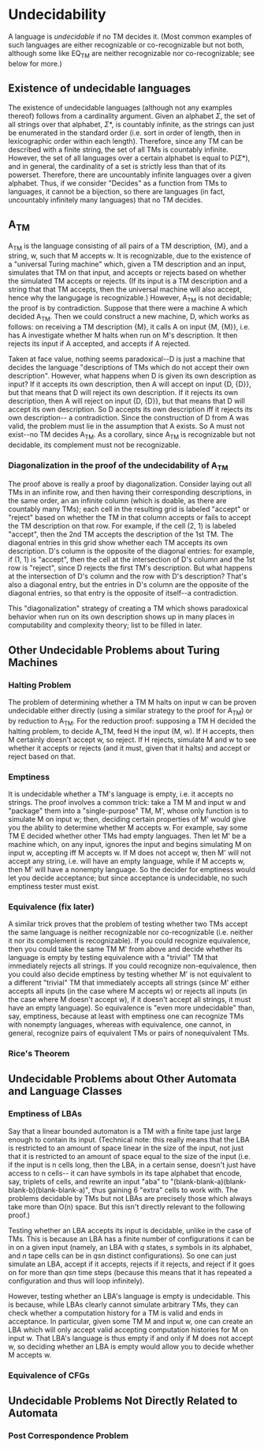 # Undecidability
A language is *undecidable* if no TM decides it. (Most common examples of such languages are either recognizable or co-recognizable but not both, although some like EQ<sub>TM</sub> are neither recognizable nor co-recognizable; see below for more.)

## Existence of undecidable languages
The existence of undecidable languages (although not any examples thereof) follows from a cardinality argument. Given an alphabet $\Sigma$, the set of all strings over that alphabet, $\Sigma *$, is countably infinite, as the strings can just be enumerated in the standard order (i.e. sort in order of length, then in lexicographic order within each length). Therefore, since any TM can be described with a finite string, the set of all TMs is countably infinite. However, the set of all languages over a certain alphabet is equal to P($\Sigma *$), and in general, the cardinality of a set is strictly less than that of its powerset. Therefore, there are uncountably infinite languages over a given alphabet. Thus, if we consider "Decides" as a function from TMs to languages, it cannot be a bijection, so there are languages (in fact, uncountably infinitely many languages) that no TM decides.

## A<sub>TM</sub>
A<sub>TM</sub> is the language consisting of all pairs of a TM description, {M}, and a string, w, such that M accepts w. It is recognizable, due to the existence of a "universal Turing machine" which, given a TM description and an input, simulates that TM on that input, and accepts or rejects based on whether the simulated TM accepts or rejects. (If its input is a TM description and a string that that TM accepts, then the universal machine will also accept, hence why the langugage is recognizable.) However, A<sub>TM</sub> is not decidable; the proof is by contradiction. Suppose that there were a machine A which decided A<sub>TM</sub>. Then we could construct a new machine, D, which works as follows: on receiving a TM description {M}, it calls A on input {M, {M}}, i.e. has A investigate whether M halts when run on M's description. It then rejects its input if A accepted, and accepts if A rejected. 

Taken at face value, nothing seems paradoxical--D is just a machine that decides the language "descriptions of TMs which do not accept their own description". However, what happens when D is given its own description as input? If it accepts its own description, then A will accept on input {D, {D}}, but that means that D will reject its own description. If it rejects its own description, then A will reject on input {D, {D}}, but that means that D will accept its own description. So D accepts its own description iff it rejects its own description-- a contradiction. Since the construction of D from A was valid, the problem must lie in the assumption that A exists. So A must not exist--no TM decides A<sub>TM</sub>. As a corollary, since A<sub>TM</sub> is recognizable but not decidable, its complement must not be recognizable. 

### Diagonalization in the proof of the undecidability of A<sub>TM</sub>
The proof above is really a proof by diagonalization. Consider laying out all TMs in an infinite row, and then having their corresponding descriptions, in the same order, an an infinite column (which is doable, as there are countably many TMs); each cell in the resulting grid is labeled "accept" or "reject" based on whether the TM in that column accepts or fails to accept the TM description on that row. For example, if the cell (2, 1) is labeled "accept", then the 2nd TM accepts the description of the 1st TM. The diagonal entries in this grid show whether each TM accepts its own description. D's column is the opposite of the diagonal entries: for example, if (1, 1) is "accept", then the cell at the intersection of D's column and the 1st row is "reject", since D rejects the first TM's description. But what happens at the intersection of D's column and the row with D's description? That's also a diagonal entry, but the entries in D's column are the opposite of the diagonal entries, so that entry is the opposite of itself--a contradiction.

This "diagonalization" strategy of creating a TM which shows paradoxical behavior when run on its own description shows up in many places in computability and complexity theory; list to be filled in later.

## Other Undecidable Problems about Turing Machines
### Halting Problem
The problem of determining whether a TM M halts on input w can be proven undecidable either directly (using a similar strategy to the proof for A<sub>TM</sub>) or by reduction to A<sub>TM</sub>. For the reduction proof: supposing a TM H decided the halting problem, to decide A_TM, feed H the input (M, w). If H accepts, then M certainly doesn't accept w, so reject. If H rejects, simulate M and w to see whether it accepts or rejects (and it must, given that it halts) and accept or reject based on that.  
### Emptiness
It is undecidable whether a TM's language is empty, i.e. it accepts no strings. The proof involves a common trick: take a TM M and input w and "package" them into a "single-purpose" TM, M', whose only function is to simulate M on input w; then, deciding certain properties of M' would give you the ability to determine whether M accepts w. For example, say some TM E decided whether other TMs had empty languages. Then let M' be a machine which, on any input, ignores the input and begins simulating M on input w, accepting iff M accepts w. If M does not accept w, then M' will not accept any string, i.e. will have an empty language, while if M accepts w, then M' will have a nonempty language. So the decider for emptiness would let you decide acceptance; but since acceptance is undecidable, no such emptiness tester must exist.
### Equivalence (fix later)
A similar trick proves that the problem of testing whether two TMs accept the same language is neither recognizable nor co-recognizable (i.e. neither it nor its complement is recognizable). If you could recognize equivalence, then you could take the same TM M' from above and decide whether its language is empty by testing equivalence with a "trivial" TM that immediately rejects all strings. If you could recognize non-equivalence, then you could also decide emptiness by testing whether M' is not equivalent to a different "trivial" TM that immediately accepts all strings (since M' either accepts all inputs (in the case where M accepts w) or rejects all inputs (in the case where M doesn't accept w), if it doesn't accept all strings, it must have an empty language). So equivalence is "even more undecidable" than, say, emptiness, because at least with emptiness one can recognize TMs with nonempty languages, whereas with equivalence, one cannot, in general, recognize pairs of equivalent TMs or pairs of nonequivalent TMs. 
### Rice's Theorem
  
## Undecidable Problems about Other Automata and Language Classes

### Emptiness of LBAs
Say that a linear bounded automaton is a TM with a finite tape just large enough to contain its input. (Technical note: this really means that the LBA is restricted to an amount of space linear in the size of the input, not just that it is restricted to an amount of space equal to the size of the input (i.e. if the input is n cells long, then the LBA, in a certain sense, doesn't just have access to n cells-- it can have symbols in its tape alphabet that encode, say, triplets of cells, and rewrite an input "aba" to "(blank-blank-a)(blank-blank-b)(blank-blank-a)", thus gaining 6 "extra" cells to work with. The problems decidable by TMs but not LBAs are precisely those which always take more than O(n) space. But this isn't directly relevant to the following proof.)

Testing whether an LBA accepts its input is decidable, unlike in the case of TMs. This is because an LBA has a finite number of configurations it can be in on a given input (namely, an LBA with $q$ states, $s$ symbols in its alphabet, and $n$ tape cells can be in $qsn$ distinct configurations). So one can just simulate an LBA, accept if it accepts, rejects if it rejects, and reject if it goes on for more than $qsn$ time steps (because this means that it has repeated a configuration and thus will loop infinitely).

However, testing whether an LBA's language is empty is undecidable. This is because, while LBAs clearly cannot simulate arbitrary TMs, they can check whether a computation history for a TM is valid and ends in acceptance. In particular, given some TM M and input w, one can create an LBA which will only accept valid accepting computation histories for M on input w. That LBA's language is thus empty if and only if M does not accept w, so deciding whether an LBA is empty would allow you to decide whether M accepts w.



### Equivalence of CFGs 

## Undecidable Problems Not Directly Related to Automata

### Post Correspondence Problem
